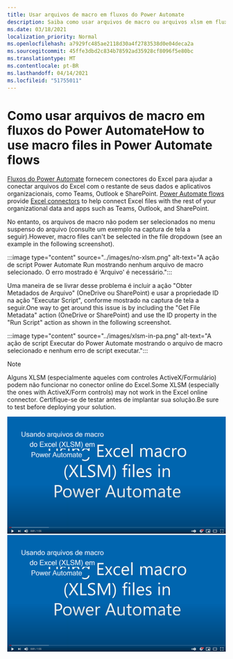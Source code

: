 ```yaml
---
title: Usar arquivos de macro em fluxos do Power Automate
description: Saiba como usar arquivos de macro ou arquivos xlsm em fluxos do Power Automate.
ms.date: 03/18/2021
localization_priority: Normal
ms.openlocfilehash: a7929fc485ae2118d30a4f2783538d0e04deca2a
ms.sourcegitcommit: 45ffe3dbd2c834b78592ad35928cf8096f5e80bc
ms.translationtype: MT
ms.contentlocale: pt-BR
ms.lasthandoff: 04/14/2021
ms.locfileid: "51755011"
---
```

# <a name="how-to-use-macro-files-in-power-automate-flows"></a><span data-ttu-id="6a3b2-103">Como usar arquivos de macro em fluxos do Power Automate</span><span class="sxs-lookup"><span data-stu-id="6a3b2-103">How to use macro files in Power Automate flows</span></span>

<span data-ttu-id="6a3b2-104">[Fluxos do Power Automate](https://flow.microsoft.com/) fornecem conectores do Excel para ajudar a conectar arquivos do Excel com o restante de seus dados e aplicativos organizacionais, como Teams, Outlook e SharePoint. [](https://flow.microsoft.com/connectors/shared_excelonlinebusiness/excel-online-business/)</span><span class="sxs-lookup"><span data-stu-id="6a3b2-104">[Power Automate flows](https://flow.microsoft.com/) provide [Excel connectors](https://flow.microsoft.com/connectors/shared_excelonlinebusiness/excel-online-business/) to help connect Excel files with the rest of your organizational data and apps such as Teams, Outlook, and SharePoint.</span></span>

<span data-ttu-id="6a3b2-105">No entanto, os arquivos de macro não podem ser selecionados no menu suspenso do arquivo (consulte um exemplo na captura de tela a seguir).</span><span class="sxs-lookup"><span data-stu-id="6a3b2-105">However, macro files can't be selected in the file dropdown (see an example in the following screenshot).</span></span>

:::image type="content" source="../images/no-xlsm.png" alt-text="A ação de script Power Automate Run mostrando nenhum arquivo de macro selecionado. O erro mostrado é 'Arquivo' é necessário.":::

<span data-ttu-id="6a3b2-107">Uma maneira de se livrar desse problema é incluir a ação "Obter Metadados de Arquivo" (OneDrive ou SharePoint) e usar a propriedade ID na ação "Executar Script", conforme mostrado na captura de tela a seguir.</span><span class="sxs-lookup"><span data-stu-id="6a3b2-107">One way to get around this issue is by including the "Get File Metadata" action (OneDrive or SharePoint) and use the ID property in the "Run Script" action as shown in the following screenshot.</span></span>

:::image type="content" source="../images/xlsm-in-pa.png" alt-text="A ação de script Executar do Power Automate mostrando o arquivo de macro selecionado e nenhum erro de script executar.":::

> [!NOTE]
> <span data-ttu-id="6a3b2-109">Alguns XLSM (especialmente aqueles com controles ActiveX/Formulário) podem não funcionar no conector online do Excel.</span><span class="sxs-lookup"><span data-stu-id="6a3b2-109">Some XLSM (especially the ones with ActiveX/Form controls) may not work in the Excel online connector.</span></span> <span data-ttu-id="6a3b2-110">Certifique-se de testar antes de implantar sua solução.</span><span class="sxs-lookup"><span data-stu-id="6a3b2-110">Be sure to test before deploying your solution.</span></span>

<span data-ttu-id="6a3b2-111">[![Assista a um vídeo sobre como usar XLSM na ação Executar Script](../images/xlsm-vid.png)](https://youtu.be/o-H9BbywJQQ "Vídeo sobre como usar XLSM na ação Executar Script")</span><span class="sxs-lookup"><span data-stu-id="6a3b2-111">[![Watch video about using XLSM in Run Script action](../images/xlsm-vid.png)](https://youtu.be/o-H9BbywJQQ "Video about using XLSM in Run Script action")</span></span>
